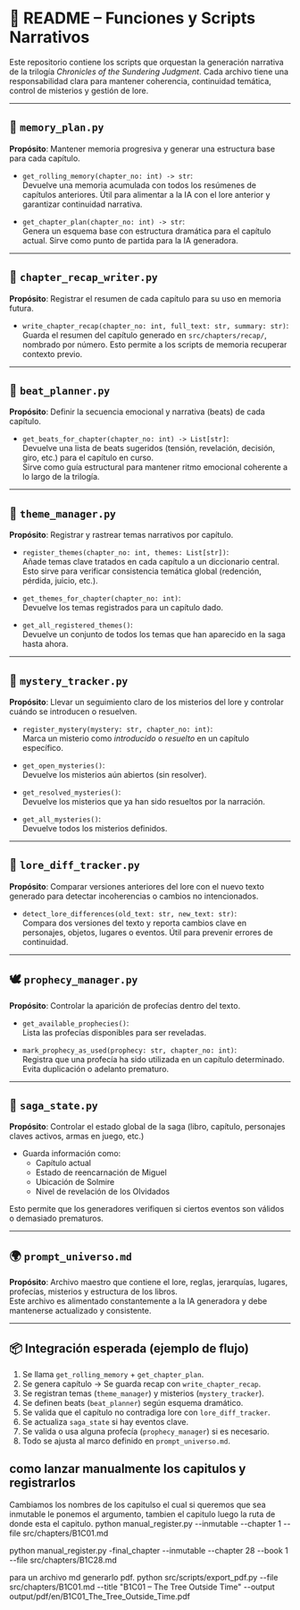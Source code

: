 # 📘 README – Funciones y Scripts Narrativos

Este repositorio contiene los scripts que orquestan la generación narrativa de la trilogía *Chronicles of the Sundering Judgment*. Cada archivo tiene una responsabilidad clara para mantener coherencia, continuidad temática, control de misterios y gestión de lore.

---

## 🧠 `memory_plan.py`

**Propósito**: Mantener memoria progresiva y generar una estructura base para cada capítulo.

- `get_rolling_memory(chapter_no: int) -> str`:  
  Devuelve una memoria acumulada con todos los resúmenes de capítulos anteriores. Útil para alimentar a la IA con el lore anterior y garantizar continuidad narrativa.

- `get_chapter_plan(chapter_no: int) -> str`:  
  Genera un esquema base con estructura dramática para el capítulo actual. Sirve como punto de partida para la IA generadora.

---

## 📝 `chapter_recap_writer.py`

**Propósito**: Registrar el resumen de cada capítulo para su uso en memoria futura.

- `write_chapter_recap(chapter_no: int, full_text: str, summary: str)`:  
  Guarda el resumen del capítulo generado en `src/chapters/recap/`, nombrado por número. Esto permite a los scripts de memoria recuperar contexto previo.

---

## 🎯 `beat_planner.py`

**Propósito**: Definir la secuencia emocional y narrativa (beats) de cada capítulo.

- `get_beats_for_chapter(chapter_no: int) -> List[str]`:  
  Devuelve una lista de beats sugeridos (tensión, revelación, decisión, giro, etc.) para el capítulo en curso.  
  Sirve como guía estructural para mantener ritmo emocional coherente a lo largo de la trilogía.

---

## 🌌 `theme_manager.py`

**Propósito**: Registrar y rastrear temas narrativos por capítulo.

- `register_themes(chapter_no: int, themes: List[str])`:  
  Añade temas clave tratados en cada capítulo a un diccionario central. Esto sirve para verificar consistencia temática global (redención, pérdida, juicio, etc.).

- `get_themes_for_chapter(chapter_no: int)`:  
  Devuelve los temas registrados para un capítulo dado.

- `get_all_registered_themes()`:  
  Devuelve un conjunto de todos los temas que han aparecido en la saga hasta ahora.

---

## 🧩 `mystery_tracker.py`

**Propósito**: Llevar un seguimiento claro de los misterios del lore y controlar cuándo se introducen o resuelven.

- `register_mystery(mystery: str, chapter_no: int)`:  
  Marca un misterio como *introducido* o *resuelto* en un capítulo específico.

- `get_open_mysteries()`:  
  Devuelve los misterios aún abiertos (sin resolver).

- `get_resolved_mysteries()`:  
  Devuelve los misterios que ya han sido resueltos por la narración.

- `get_all_mysteries()`:  
  Devuelve todos los misterios definidos.

---

## 📖 `lore_diff_tracker.py`

**Propósito**: Comparar versiones anteriores del lore con el nuevo texto generado para detectar incoherencias o cambios no intencionados.

- `detect_lore_differences(old_text: str, new_text: str)`:  
  Compara dos versiones del texto y reporta cambios clave en personajes, objetos, lugares o eventos. Útil para prevenir errores de continuidad.

---

## 🕊️ `prophecy_manager.py`

**Propósito**: Controlar la aparición de profecías dentro del texto.

- `get_available_prophecies()`:  
  Lista las profecías disponibles para ser reveladas.

- `mark_prophecy_as_used(prophecy: str, chapter_no: int)`:  
  Registra que una profecía ha sido utilizada en un capítulo determinado. Evita duplicación o adelanto prematuro.

---

## 🧠 `saga_state.py`

**Propósito**: Controlar el estado global de la saga (libro, capítulo, personajes claves activos, armas en juego, etc.)

- Guarda información como:
  - Capítulo actual
  - Estado de reencarnación de Miguel
  - Ubicación de Solmire
  - Nivel de revelación de los Olvidados

Esto permite que los generadores verifiquen si ciertos eventos son válidos o demasiado prematuros.

---

## 🌍 `prompt_universo.md`

**Propósito**: Archivo maestro que contiene el lore, reglas, jerarquías, lugares, profecías, misterios y estructura de los libros.  
Este archivo es alimentado constantemente a la IA generadora y debe mantenerse actualizado y consistente.

---

## 📦 Integración esperada (ejemplo de flujo)

1. Se llama `get_rolling_memory` + `get_chapter_plan`.
2. Se genera capítulo → Se guarda recap con `write_chapter_recap`.
3. Se registran temas (`theme_manager`) y misterios (`mystery_tracker`).
4. Se definen beats (`beat_planner`) según esquema dramático.
5. Se valida que el capítulo no contradiga lore con `lore_diff_tracker`.
6. Se actualiza `saga_state` si hay eventos clave.
7. Se valida o usa alguna profecía (`prophecy_manager`) si es necesario.
8. Todo se ajusta al marco definido en `prompt_universo.md`.


## como lanzar manualmente los capitulos y registrarlos
Cambiamos los nombres de los capitulso el cual si queremos que sea inmutable le ponemos el argumento, tambien el capitulo
luego la ruta de donde esta el capitulo.
 python manual_register.py --inmutable --chapter 1 --file src/chapters/B1C01.md

python manual_register.py -final_chapter   --inmutable   --chapter 28   --book 1   --file src/chapters/B1C28.md


para un archivo md generarlo pdf.
python src/scripts/export_pdf.py   --file src/chapters/B1C01.md   --title "B1C01 – The Tree Outside Time"   --output output/pdf/en/B1C01_The_Tree_Outside_Time.pdf